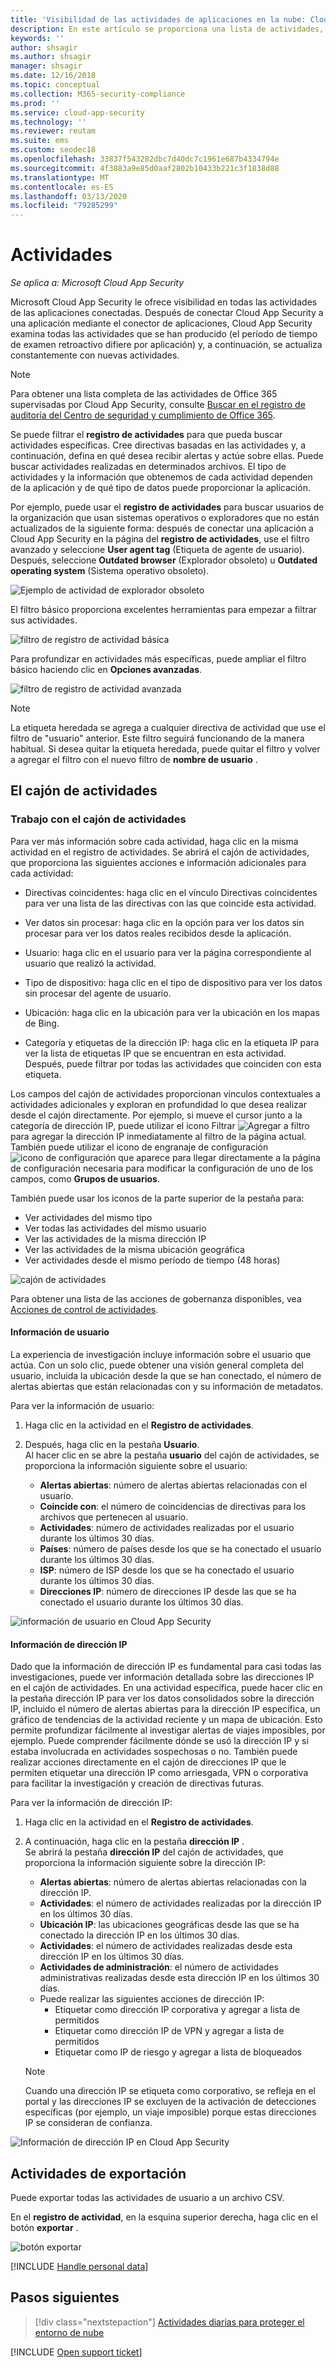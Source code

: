 ```yaml
---
title: 'Visibilidad de las actividades de aplicaciones en la nube: Cloud App Security | Microsoft Docs'
description: En este artículo se proporciona una lista de actividades, filtros y parámetros de coincidencia que se pueden aplicar a directivas de actividad.
keywords: ''
author: shsagir
ms.author: shsagir
manager: shsagir
ms.date: 12/16/2018
ms.topic: conceptual
ms.collection: M365-security-compliance
ms.prod: ''
ms.service: cloud-app-security
ms.technology: ''
ms.reviewer: reutam
ms.suite: ems
ms.custom: seodec18
ms.openlocfilehash: 33837f543282dbc7d40dc7c1961e687b4334794e
ms.sourcegitcommit: 4f3883a9e85d0aaf2802b10433b221c3f1838d88
ms.translationtype: MT
ms.contentlocale: es-ES
ms.lasthandoff: 03/13/2020
ms.locfileid: "79285299"
---
```

# <a name="activities"></a>Actividades

*Se aplica a: Microsoft Cloud App Security*

Microsoft Cloud App Security le ofrece visibilidad en todas las actividades de las aplicaciones conectadas. Después de conectar Cloud App Security a una aplicación mediante el conector de aplicaciones, Cloud App Security examina todas las actividades que se han producido (el período de tiempo de examen retroactivo difiere por aplicación) y, a continuación, se actualiza constantemente con nuevas actividades.

> [!NOTE]
> Para obtener una lista completa de las actividades de Office 365 supervisadas por Cloud App Security, consulte [Buscar en el registro de auditoría del Centro de seguridad y cumplimiento de Office 365](https://support.office.com/article/Search-the-audit-log-in-the-Office-365-Security-Compliance-Center-0d4d0f35-390b-4518-800e-0c7ec95e946c?ui=en-US&rs=en-US&ad=US#ID0EABAAA=Audited_activities).

Se puede filtrar el **registro de actividades** para que pueda buscar actividades específicas. Cree directivas basadas en las actividades y, a continuación, defina en qué desea recibir alertas y actúe sobre ellas. Puede buscar actividades realizadas en determinados archivos. El tipo de actividades y la información que obtenemos de cada actividad dependen de la aplicación y de qué tipo de datos puede proporcionar la aplicación.

Por ejemplo, puede usar el **registro de actividades** para buscar usuarios de la organización que usan sistemas operativos o exploradores que no están actualizados de la siguiente forma: después de conectar una aplicación a Cloud App Security en la página del **registro de actividades**, use el filtro avanzado y seleccione **User agent tag** (Etiqueta de agente de usuario). Después, seleccione **Outdated browser** (Explorador obsoleto) u **Outdated operating system** (Sistema operativo obsoleto).

![Ejemplo de actividad de explorador obsoleto](media/activity-example-outdated.png)

El filtro básico proporciona excelentes herramientas para empezar a filtrar sus actividades.

![filtro de registro de actividad básica](media/activity-log-filter-basic.png)

Para profundizar en actividades más específicas, puede ampliar el filtro básico haciendo clic en **Opciones avanzadas**.

![filtro de registro de actividad avanzada](media/activity-log-filter-advanced.png)

> [!NOTE]
> La etiqueta heredada se agrega a cualquier directiva de actividad que use el filtro de "usuario" anterior. Este filtro seguirá funcionando de la manera habitual. Si desea quitar la etiqueta heredada, puede quitar el filtro y volver a agregar el filtro con el nuevo filtro de **nombre de usuario** .

## <a name="the-activity-drawer"></a>El cajón de actividades

### <a name="working-with-the-activity-drawer"></a>Trabajo con el cajón de actividades

Para ver más información sobre cada actividad, haga clic en la misma actividad en el registro de actividades. Se abrirá el cajón de actividades, que proporciona las siguientes acciones e información adicionales para cada actividad:
- Directivas coincidentes: haga clic en el vínculo Directivas coincidentes para ver una lista de las directivas con las que coincide esta actividad.

- Ver datos sin procesar: haga clic en la opción para ver los datos sin procesar para ver los datos reales recibidos desde la aplicación.

- Usuario: haga clic en el usuario para ver la página correspondiente al usuario que realizó la actividad.

- Tipo de dispositivo: haga clic en el tipo de dispositivo para ver los datos sin procesar del agente de usuario.

- Ubicación: haga clic en la ubicación para ver la ubicación en los mapas de Bing.

- Categoría y etiquetas de la dirección IP: haga clic en la etiqueta IP para ver la lista de etiquetas IP que se encuentran en esta actividad. Después, puede filtrar por todas las actividades que coinciden con esta etiqueta.

Los campos del cajón de actividades proporcionan vínculos contextuales a actividades adicionales y exploran en profundidad lo que desea realizar desde el cajón directamente. Por ejemplo, si mueve el cursor junto a la categoría de dirección IP, puede utilizar el icono Filtrar ![Agregar a filtro](media/add-to-filter-icon.png) para agregar la dirección IP inmediatamente al filtro de la página actual. También puede utilizar el icono de engranaje de configuración ![icono de configuración](media/contextual-settings-icon.png) que aparece para llegar directamente a la página de configuración necesaria para modificar la configuración de uno de los campos, como **Grupos de usuarios**.

También puede usar los iconos de la parte superior de la pestaña para:
- Ver actividades del mismo tipo
- Ver todas las actividades del mismo usuario
- Ver las actividades de la misma dirección IP
- Ver las actividades de la misma ubicación geográfica
- Ver actividades desde el mismo período de tiempo (48 horas)

![cajón de actividades](media/activity-drawer.png "cajón de actividades")

Para obtener una lista de las acciones de gobernanza disponibles, vea [Acciones de control de actividades](governance-actions.md#activity-governance-actions).

#### <a name="user-insights"></a>Información de usuario

La experiencia de investigación incluye información sobre el usuario que actúa. Con un solo clic, puede obtener una visión general completa del usuario, incluida la ubicación desde la que se han conectado, el número de alertas abiertas que están relacionadas con y su información de metadatos.

Para ver la información de usuario:

1. Haga clic en la actividad en el **Registro de actividades**.

2. Después, haga clic en la pestaña **Usuario**.  
Al hacer clic en se abre la pestaña **usuario** del cajón de actividades, se proporciona la información siguiente sobre el usuario:
    - **Alertas abiertas**: número de alertas abiertas relacionadas con el usuario.
    - **Coincide con**: el número de coincidencias de directivas para los archivos que pertenecen al usuario.
    - **Actividades**: número de actividades realizadas por el usuario durante los últimos 30 días.
    - **Países**: número de países desde los que se ha conectado el usuario durante los últimos 30 días.
    - **ISP**: número de ISP desde los que se ha conectado el usuario durante los últimos 30 días.
    - **Direcciones IP**: número de direcciones IP desde las que se ha conectado el usuario durante los últimos 30 días.

![información de usuario en Cloud App Security](media/user-insights.png)

#### <a name="ip-address-insights"></a>Información de dirección IP

Dado que la información de dirección IP es fundamental para casi todas las investigaciones, puede ver información detallada sobre las direcciones IP en el cajón de actividades. En una actividad específica, puede hacer clic en la pestaña dirección IP para ver los datos consolidados sobre la dirección IP, incluido el número de alertas abiertas para la dirección IP específica, un gráfico de tendencias de la actividad reciente y un mapa de ubicación. Esto permite profundizar fácilmente al investigar alertas de viajes imposibles, por ejemplo. Puede comprender fácilmente dónde se usó la dirección IP y si estaba involucrada en actividades sospechosas o no. También puede realizar acciones directamente en el cajón de direcciones IP que le permiten etiquetar una dirección IP como arriesgada, VPN o corporativa para facilitar la investigación y creación de directivas futuras.

Para ver la información de dirección IP:

1. Haga clic en la actividad en el **Registro de actividades**.

2. A continuación, haga clic en la pestaña **dirección IP** .  
Se abrirá la pestaña **dirección IP** del cajón de actividades, que proporciona la información siguiente sobre la dirección IP:
    - **Alertas abiertas**: número de alertas abiertas relacionadas con la dirección IP.
    - **Actividades**: el número de actividades realizadas por la dirección IP en los últimos 30 días.
    - **Ubicación IP**: las ubicaciones geográficas desde las que se ha conectado la dirección IP en los últimos 30 días.
    - **Actividades**: el número de actividades realizadas desde esta dirección IP en los últimos 30 días.
    - **Actividades de administración**: el número de actividades administrativas realizadas desde esta dirección IP en los últimos 30 días.
    - Puede realizar las siguientes acciones de dirección IP:
        - Etiquetar como dirección IP corporativa y agregar a lista de permitidos
        - Etiquetar como dirección IP de VPN y agregar a lista de permitidos
        - Etiquetar como IP de riesgo y agregar a lista de bloqueados

   >[!NOTE]
   > Cuando una dirección IP se etiqueta como corporativo, se refleja en el portal y las direcciones IP se excluyen de la activación de detecciones específicas (por ejemplo, un viaje imposible) porque estas direcciones IP se consideran de confianza.

![Información de dirección IP en Cloud App Security](media/ip-address-insights.png)

## Actividades de exportación<a name="export"></a>

Puede exportar todas las actividades de usuario a un archivo CSV.

En el **registro de actividad**, en la esquina superior derecha, haga clic en el botón **exportar** .

![botón exportar](media/export-button.png)

[!INCLUDE [Handle personal data](../includes/gdpr-intro-sentence.md)]

## <a name="next-steps"></a>Pasos siguientes

> [!div class="nextstepaction"]
> [Actividades diarias para proteger el entorno de nube](daily-activities-to-protect-your-cloud-environment.md)

[!INCLUDE [Open support ticket](includes/support.md)]
